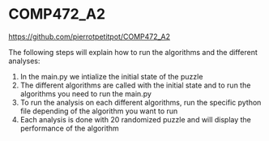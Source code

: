 # COMP472_A2
https://github.com/pierrotpetitpot/COMP472_A2

The following steps will explain how to run the algorithms and the different analyses:
1. In the main.py we intialize the initial state of the puzzle
2. The different algorithms are called with the initial state and to run the algorithms you need to run the main.py
3. To run the analysis on each different algorithms, run the specific python file depending of the algorithm you want to run
4. Each analysis is done with 20 randomized puzzle and will display the performance of the algorithm
